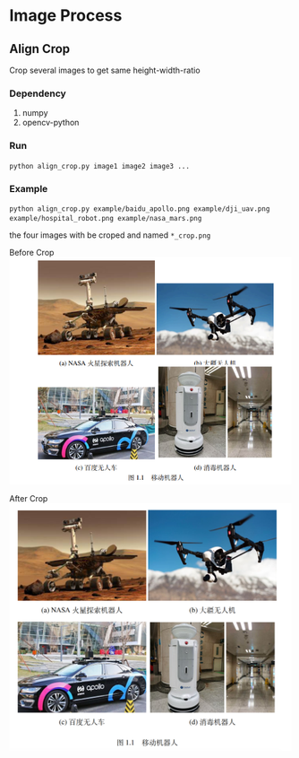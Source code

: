 # Image Process
## Align Crop
Crop several images to get same height-width-ratio
### Dependency
1. numpy
2. opencv-python

### Run
`python align_crop.py image1 image2 image3 ...`

### Example
`python align_crop.py example/baidu_apollo.png example/dji_uav.png example/hospital_robot.png example/nasa_mars.png `

the four images with be croped and named `*_crop.png`

Before Crop
![](example/input.png)

After Crop
![](example/output.png)